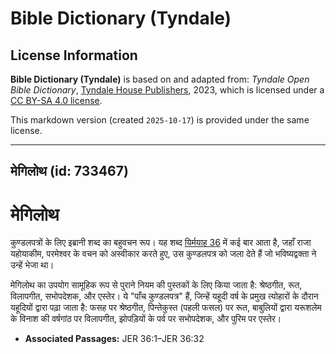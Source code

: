 # Bible Dictionary (Tyndale)

## License Information

**Bible Dictionary (Tyndale)** is based on and adapted from: _Tyndale Open Bible Dictionary_, [Tyndale House Publishers](https://tyndaleopenresources.com/), 2023, which is licensed under a [CC BY-SA 4.0 license](https://creativecommons.org/licenses/by-sa/4.0/legalcode.en).

This markdown version (created `2025-10-17`) is provided under the same license.



--------------------------------

## मेगिलोथ (id: 733467)

मेगिलोथ
=======

कुण्डलपत्रों के लिए इब्रानी शब्द का बहुवचन रूप। यह शब्द [यिर्मयाह 36](https://ref.ly/Jer36:1-Jer36:32) में कई बार आता है, जहाँ राजा यहोयाकीम, परमेश्वर के वचन को अस्वीकार करते हुए, उस कुण्डलपत्र को जला देते हैं जो भविष्यद्वक्ता ने उन्हें भेजा था।

मेगिलोथ का उपयोग सामूहिक रूप से पुराने नियम की पुस्तकों के लिए किया जाता है: श्रेष्ठगीत, रूत, विलापगीत, सभोपदेशक, और एस्तेर। ये "पाँच कुण्डलपत्र" हैं, जिन्हें यहूदी वर्ष के प्रमुख त्योहारों के दौरान यहूदियों द्वारा पढ़ा जाता है: फसह पर श्रेष्ठगीत, पिन्तेकुस्त (पहली फसल) पर रूत, बाबुलियों द्वारा यरूशलेम के विनाश की वर्षगांठ पर विलापगीत, झोपड़ियों के पर्व पर सभोपदेशक, और पुरिम पर एस्तेर।

* **Associated Passages:** JER 36:1–JER 36:32

